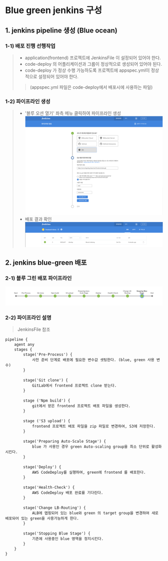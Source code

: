 # Blue green jenkins 구성

## 1. jenkins pipeline 생성 (Blue ocean)
### 1-1) 배포 진행 선행작업
> - application(frontend) 프로젝트에 JenkinsFile 이 설정되어 있어야 한다.
> - code-deploy 의 어플리케이션과 그룹이 정상적으로 생성되어 있어야 된다.
> - code-deploy 가 정상 수행 가능하도록 프로젝트에 appspec.yml이 정상적으로 설정되어 있어야 한다.
>>(appspec.yml 파일은 code-deploy에서 배포시에 사용하는 파일)

### 1-2) 파이프라인 생성
> - '블루 오션 열기' 좌측 메뉴 클릭하여 파이프라인 생성
![Screenshot](../img/cicd-02-01.png)
> - 배포 결과 확인
![Screenshot](../img/cicd-02-02.png)

## 2. jenkins blue-green 배포 
### 2-1) 블루 그린 배포 파이프라인
![Screenshot](../img/cicd-02-03.png)
### 2-2) 파이프라인 설명
> JenkinsFile 참조
~~~
pipeline {
    agent any
    stages {
        stage('Pre-Process') {
            사전 준비 단계로 배포에 필요한 변수값 셋팅한다. (blue, green 사용 변수)
        }
        
        stage('Git clone') {
            GitLab에서 frontend 프로젝트 clone 받는다.
        }
        
        stage ('Npm build') {
            git에서 받은 frontend 프로젝트 배포 파일을 생성한다.
        }
        
        stage ('S3 upload') {
            frontend 프로젝트 배포 파일을 zip 파일로 변경하여, S3에 저장한다.
        }
        
        stage('Preparing Auto-Scale Stage') {
            blue 가 사용인 경우 green Auto-scaling group을 최소 단위로 활성화 시킨다.
        }
        
        stage('Deploy') {
            AWS CodeDeploy를 실행하여, green에 frontend 를 배포한다.
        }
        
        stage('Health-Check') {
            AWS CodeDeploy 배포 완료를 기다린다.
        }
        
        stage('Change LB-Routing') {
            ALB에 맵핑되어 있는 blue와 green 의 target group을 변경하여 새로 배포돠어 있는 green을 사용가능하게 한다.
        }
        
        stage('Stopping Blue Stage') {
            기존에 사용중인 blue 영역을 정지시킨다.
        }
    }
}
~~~